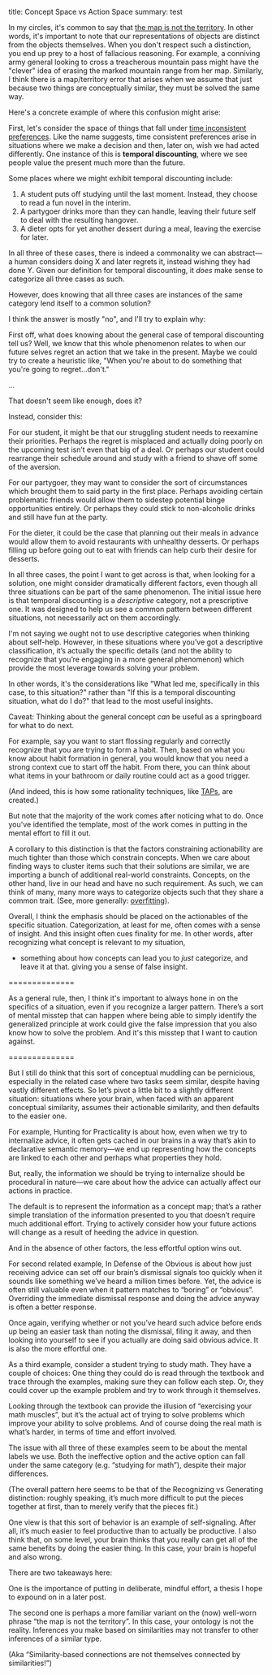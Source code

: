 title: Concept Space vs Action Space
summary: test

In my circles, it's common to say that [the map is not the territory](https://wiki.lesswrong.com/wiki/The_map_is_not_the_territory). In other words, it's important to note that our representations of objects are distinct from the objects themselves. When you don't respect such a distinction, you end up prey to a host of fallacious reasoning. For example, a conniving army general looking to cross a treacherous mountain pass might have the "clever" idea of erasing the marked mountain range from her map. Similarly, I think there is a map/territory error that arises when we assume that just because two things are conceptually similar, they must be solved the same way.

Here's a concrete example of where this confusion might arise: 

First, let's consider the space of things that fall under [time inconsistent preferences](https://en.wikipedia.org/wiki/Dynamic_inconsistency). Like the name suggests, time consistent preferences arise in situations where we make a decision and then, later on, wish we had acted differently. One instance of this is **temporal discounting**, where we see people value the present much more than the future.

Some places where we might exhibit temporal discounting include:

1. A student puts off studying until the last moment. Instead, they choose to read a fun novel in the interim.
2. A partygoer drinks more than they can handle, leaving their future self to deal with the resulting hangover.
3. A dieter opts for yet another dessert during a meal, leaving the exercise for later.

In all three of these cases, there is indeed a commonality we can abstract—a human considers doing X and later regrets it, instead wishing they had done Y. Given our definition for temporal discounting, it *does* make sense to categorize all three cases as such. 

However, does knowing that all three cases are instances of the same category lend itself to a common solution? 

I think the answer is mostly "no", and I'll try to explain why:

First off, what does knowing about the general case of temporal discounting tell us? Well, we know that this whole phenomenon relates to when our future selves regret an action that we take in the present. Maybe we could try to create a heuristic like, "When you're about to do something that you're going to regret...don't."

...

That doesn't seem like enough, does it? 

Instead, consider this:

For our student, it might be that our struggling student needs to reexamine their priorities. Perhaps the regret is misplaced and actually doing poorly on the upcoming test isn’t even that big of a deal. Or perhaps our student could rearrange their schedule around and study with a friend to shave off some of the aversion.

For our partygoer, they may want to consider the sort of circumstances which brought them to said party in the first place. Perhaps avoiding certain problematic friends would allow them to sidestep potential binge opportunities entirely. Or perhaps they could stick to non-alcoholic drinks and still have fun at the party.

For the dieter, it could be the case that planning out their meals in advance would allow them to avoid restaurants with unhealthy desserts. Or perhaps filling up before going out to eat with friends can help curb their desire for desserts.

In all three cases, the point I want to get across is that, when looking for a solution, one might consider dramatically different factors, even though all three situations can be part of the same phenomenon. The initial issue here is that temporal discounting is a *descriptive* category, not a prescriptive one. It was designed to help us see a common pattern between different situations, not necessarily act on them accordingly.

I'm not saying we ought not to use descriptive categories when thinking about self-help. However, in these situations where you’ve got a descriptive classification, it’s actually the specific details (and not the ability to recognize that you’re engaging in a more general phenomenon) which provide the most leverage towards solving your problem.

In other words, it's the considerations like "What led me, specifically in this case, to this situation?" rather than "If this is a temporal discounting situation, what do I do?" that lead to the most useful insights.

Caveat: Thinking about the general concept *can* be useful as a springboard for what to do next. 

For example, say you want to start flossing regularly and correctly recognize that you are trying to form a habit. Then, based on what you know about habit formation in general, you would know that you need a strong context cue to start off the habit. From there, you can think about what items in your bathroom or daily routine could act as a good trigger.

(And indeed, this is how some rationality techniques, like [TAPs](https://www.lesswrong.com/posts/v4nNuJBZWPkMkgQRb/making-intentions-concrete-trigger-action-planning),  are created.)

But note that the majority of the work comes after noticing what to do. Once you've identified the template, most of the work comes in putting in the mental effort to fill it out.

A corollary to this distinction is that the factors constraining actionability are much tighter than those which constrain concepts. When we care about finding ways to cluster items such that their solutions are similar, we are importing a bunch of additional real-world constraints. Concepts, on the other hand, live in our head and have no such requirement. As such, we can think of many, many more ways to categorize objects such that they share a common trait. (See, more generally: [overfitting](https://en.wikipedia.org/wiki/Overfitting)). 

Overall, I think the emphasis should be placed on the actionables of the specific situation. Categorization, at least for me, often comes with a sense of insight. And this insight often cues finality for me. In other words, after recognizing what concept is relevant to my situation, 

* something about how concepts can lead you to *just* categorize, and leave it at that. giving you a sense of false insight.

==============

As a general rule, then, I think it's important to always hone in on the specifics of a situation, even if you recognize a larger pattern. There’s a sort of mental misstep that can happen where being able to simply identify the generalized principle at work could give the false impression that you also know how to solve the problem. And it's this misstep that I want to caution against.

==============

But I still do think that this sort of conceptual muddling can be pernicious, especially in the related case where two tasks seem similar, despite having vastly different effects. So let’s pivot a little bit to a slightly different situation: situations where your brain, when faced with an apparent conceptual similarity, assumes their actionable similarity, and then defaults to the easier one.

For example, Hunting for Practicality is about how, even when we try to internalize advice, it often gets cached in our brains in a way that’s akin to declarative semantic memory—we end up representing how the concepts are linked to each other and perhaps what properties they hold. 

But, really, the information we should be trying to internalize should be procedural in nature—we care about how the advice can actually affect our actions in practice.

The default is to represent the information as a concept map; that’s a rather simple translation of the information presented to you that doesn’t require much additional effort. Trying to actively consider how your future actions will change as a result of heeding the advice in question. 

And in the absence of other factors, the less effortful option wins out.

For second related example, In Defense of the Obvious is about how just receiving advice can set off our brain’s dismissal signals too quickly when it sounds like something we’ve heard a million times before. Yet, the advice is often still valuable even when it pattern matches to “boring” or “obvious”. Overriding the immediate dismissal response and doing the advice anyway is often a better response.

Once again, verifying whether or not you’ve heard such advice before ends up being an easier task than noting the dismissal, filing it away, and then looking into yourself to see if you actually are doing said obvious advice. It is also the more effortful one.

As a third example, consider a student trying to study math. They have a couple of choices: One thing they could do is read through the textbook and trace through the examples, making sure they can follow each step. Or, they could cover up the example problem and try to work through it themselves.

Looking through the textbook can provide the illusion of “exercising your math muscles”, but it’s the actual act of trying to solve problems which improve your ability to solve problems. And of course doing the real math is what’s harder, in terms of time and effort involved.

The issue with all three of these examples seem to be about the mental labels we use. Both the ineffective option and the active option can fall under the same category (e.g. “studying for math”), despite their major differences. 

(The overall pattern here seems to be that of the Recognizing vs Generating distinction: roughly speaking, it’s much more difficult to put the pieces together at first, than to merely verify that the pieces fit.)

One view is that this sort of behavior is an example of self-signaling. After all, it’s much easier to feel productive than to actually be productive. I also think that, on some level, your brain thinks that you really can get all of the same benefits by doing the easier thing. In this case, your brain is hopeful and also wrong.

There are two takeaways here: 

One is the importance of putting in deliberate, mindful effort, a thesis I hope to expound on in a later post.

The second one is perhaps a more familiar variant on the (now) well-worn phrase “the map is not the territory”. In this case, your ontology is not the reality. Inferences you make based on similarities may not transfer to other inferences of a similar type. 

(Aka “Similarity-based connections are not themselves connected by similarities!”)

